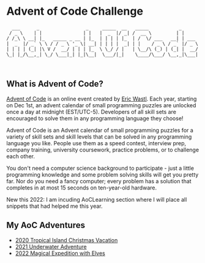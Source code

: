 # Advent of Code Challenge

```
  ___      _                 _     _____  __   _____           _      
 / _ \    | |               | |   |  _  |/ _| /  __ \         | |     
/ /_\ \ __| |_   _____ _ __ | |_  | | | | |_  | /  \/ ___   __| | ___ 
|  _  |/ _` \ \ / / _ \ '_ \| __| | | | |  _| | |    / _ \ / _` |/ _ \
| | | | (_| |\ V /  __/ | | | |_  \ \_/ / |   | \__/\ (_) | (_| |  __/
\_| |_/\__,_| \_/ \___|_| |_|\__|  \___/|_|    \____/\___/ \__,_|\___|
                                                                      
                                                                      
```
## What is Advent of Code?
[Advent of Code](http://adventofcode.com) is an online event created by [Eric Wastl](https://twitter.com/ericwastl). Each year, starting on Dec 1st, an advent calendar of small programming puzzles are unlocked once a day at midnight (EST/UTC-5). Developers of all skill sets are encouraged to solve them in any programming language they choose!

Advent of Code is an Advent calendar of small programming puzzles for a variety of skill sets and skill levels that can be solved in any programming language you like. People use them as a speed contest, interview prep, company training, university coursework, practice problems, or to challenge each other.

You don't need a computer science background to participate - just a little programming knowledge and some problem solving skills will get you pretty far. Nor do you need a fancy computer; every problem has a solution that completes in at most 15 seconds on ten-year-old hardware.

New this 2022: I am  incuding AoCLearning section where I will place all snippets that had helped me this year.

## My AoC Adventures 

- [2020 Tropical Island Christmas Vacation](https://github.com/trashvin/AdventOfCode/tree/main/2020)
- [2021 Underwater Adventure](https://github.com/trashvin/AdventOfCode/tree/main/2021)
- [2022 Magical Expedition with Elves](https://github.com/trashvin/AdventOfCode/tree/main/2022)

